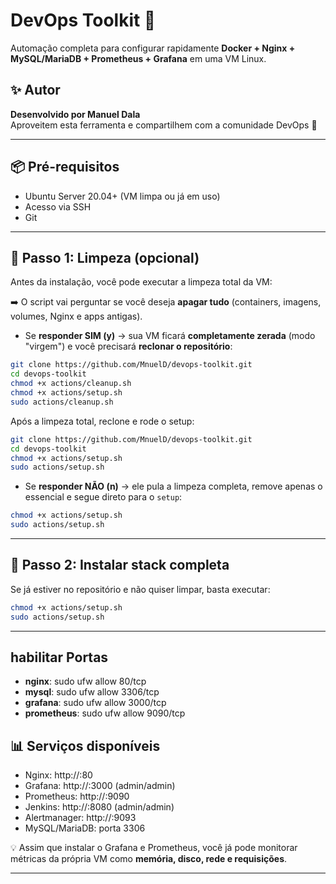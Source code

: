 # DevOps Toolkit 🚀

Automação completa para configurar rapidamente **Docker + Nginx + MySQL/MariaDB + Prometheus + Grafana** em uma VM Linux.

## ✨ Autor
**Desenvolvido por Manuel Dala**  
Aproveitem esta ferramenta e compartilhem com a comunidade DevOps 🚀

---

## 📦 Pré-requisitos
- Ubuntu Server 20.04+ (VM limpa ou já em uso)
- Acesso via SSH
- Git

---

## 🧹 Passo 1: Limpeza (opcional)
Antes da instalação, você pode executar a limpeza total da VM:

➡️ O script vai perguntar se você deseja **apagar tudo** (containers, imagens, volumes, Nginx e apps antigas).  

- Se **responder SIM (y)** → sua VM ficará **completamente zerada** (modo "virgem") e você precisará **reclonar o repositório**:

```bash
git clone https://github.com/MnuelD/devops-toolkit.git
cd devops-toolkit
chmod +x actions/cleanup.sh
chmod +x actions/setup.sh
sudo actions/cleanup.sh
```

Após a limpeza total, reclone e rode o setup:

```bash
git clone https://github.com/MnuelD/devops-toolkit.git
cd devops-toolkit
chmod +x actions/setup.sh
sudo actions/setup.sh
```

- Se **responder NÃO (n)** → ele pula a limpeza completa, remove apenas o essencial e segue direto para o `setup`:

```bash
chmod +x actions/setup.sh
sudo actions/setup.sh
```

---

## 🚀 Passo 2: Instalar stack completa
Se já estiver no repositório e não quiser limpar, basta executar:

```bash
chmod +x actions/setup.sh
sudo actions/setup.sh
```

---

## habilitar Portas 
- **nginx**: sudo ufw allow 80/tcp
- **mysql**: sudo ufw allow 3306/tcp
- **grafana**: sudo ufw allow 3000/tcp
- **prometheus**: sudo ufw allow 9090/tcp



## 📊 Serviços disponíveis
- Nginx: http://<IP-DA-SUA-VM>:80
- Grafana: http://<IP-DA-SUA-VM>:3000 (admin/admin)
- Prometheus: http://<IP-DA-SUA-VM>:9090
- Jenkins: http://<IP-DA-SUA-VM>:8080 (admin/admin)
- Alertmanager: http://<IP-DA-SUA-VM>:9093
- MySQL/MariaDB: porta 3306  

💡 Assim que instalar o Grafana e Prometheus, você já pode monitorar métricas da própria VM como **memória, disco, rede e requisições**.

---

